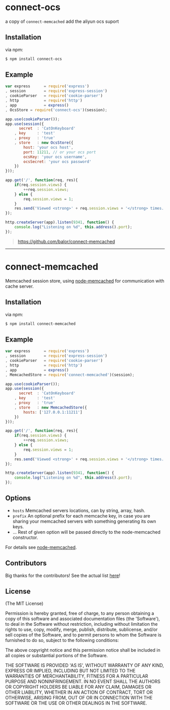 # connect-ocs
a copy of `connect-memcached` add the aliyun ocs suport

## Installation

  via npm:

```bash
$ npm install connect-ocs
```

## Example
```javascript
var express      = require('express')
, session        = require('express-session')
, cookieParser   = require('cookie-parser')
, http           = require('http')
, app            = express()
, OcsStore = require('connect-ocs')(session);

app.use(cookieParser());
app.use(session({
      secret  : 'CatOnKeyboard'
    , key     : 'test'
    , proxy   : 'true'
    , store   : new OcsStore({
        host: 'your ocs host',
        port: 11211, // or your ocs port
        ocsKey: 'your ocs username',
        ocsSecret: 'your ocs password'
    })
}));

app.get('/', function(req, res){
    if(req.session.views) {
        ++req.session.views;
    } else {
        req.session.views = 1;
    }
    res.send('Viewed <strong>' + req.session.views + '</strong> times.');
});

http.createServer(app).listen(9341, function() {
    console.log("Listening on %d", this.address().port);
});
```


> https://github.com/balor/connect-memcached

---


# connect-memcached

  Memcached session store, using [node-memcached](http://github.com/3rd-Eden/node-memcached) for communication with cache server.

## Installation

  via npm:

```bash
$ npm install connect-memcached
```

## Example
```javascript
var express      = require('express')
, session        = require('express-session')
, cookieParser   = require('cookie-parser')
, http           = require('http')
, app            = express()
, MemcachedStore = require('connect-memcached')(session);

app.use(cookieParser());
app.use(session({
      secret  : 'CatOnKeyboard'
    , key     : 'test'
    , proxy   : 'true'
    , store   : new MemcachedStore({
        hosts: ['127.0.0.1:11211']
    })
}));

app.get('/', function(req, res){
    if(req.session.views) {
        ++req.session.views;
    } else {
        req.session.views = 1;
    }
    res.send('Viewed <strong>' + req.session.views + '</strong> times.');
});

http.createServer(app).listen(9341, function() {
    console.log("Listening on %d", this.address().port);
});
```

## Options
- `hosts` Memcached servers locations, can by string, array, hash.
- `prefix` An optional prefix for each memcache key, in case you are sharing your memcached servers with something generating its own keys.
- ...     Rest of given option will be passed directly to the node-memcached constructor.

For details see [node-memcached](http://github.com/3rd-Eden/node-memcached).

## Contributors

Big thanks for the contributors! See the actual list [here](https://github.com/balor/connect-memcached/graphs/contributors)!

## License

(The MIT License)

Permission is hereby granted, free of charge, to any person obtaining
a copy of this software and associated documentation files (the
'Software'), to deal in the Software without restriction, including
without limitation the rights to use, copy, modify, merge, publish,
distribute, sublicense, and/or sell copies of the Software, and to
permit persons to whom the Software is furnished to do so, subject to
the following conditions:

The above copyright notice and this permission notice shall be
included in all copies or substantial portions of the Software.

THE SOFTWARE IS PROVIDED 'AS IS', WITHOUT WARRANTY OF ANY KIND,
EXPRESS OR IMPLIED, INCLUDING BUT NOT LIMITED TO THE WARRANTIES OF
MERCHANTABILITY, FITNESS FOR A PARTICULAR PURPOSE AND NONINFRINGEMENT.
IN NO EVENT SHALL THE AUTHORS OR COPYRIGHT HOLDERS BE LIABLE FOR ANY
CLAIM, DAMAGES OR OTHER LIABILITY, WHETHER IN AN ACTION OF CONTRACT,
TORT OR OTHERWISE, ARISING FROM, OUT OF OR IN CONNECTION WITH THE
SOFTWARE OR THE USE OR OTHER DEALINGS IN THE SOFTWARE.